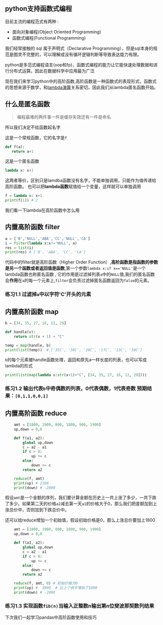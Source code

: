 ## python支持函数式编程
目前主流的编程范式有两种 :
* 面向对象编程(Object Oriented Programming)
* 函数式编程(Functional Programming)

我们经常接触的 sql 属于声明式（Declarative Programming），但是sql本身的规范是图灵不完整的，可以理解成没有循环逻辑判断等导致表达能力有限。

python是多范式编程语言(oop和fp)，函数式编程的能力让它能快速处理数据和进行分布式运算。因此在数据科学中应用最为广泛

现在我们来学习python中的高阶函数,高阶函数是一种函数式的表现形式，函数式的思想来源于数学，和[lambda演算](https://zh.wikipedia.org/wiki/%CE%9B%E6%BC%94%E7%AE%97)关系密切，因此我们从lambda匿名函数开始。

## 什么是匿名函数
>编程最难的两件事一件是缓存失效还有一件是命名

所以我们决定不给函数起名字

这是一个常规函数，它的名字是```f```
``` python
def f(a):
   return a+1 
```

这是一个匿名函数
``` python
lambda x: x+1
```

这两者等价，区别只是lamdba函数没有名字，不能单独调用，只能作为值传递给高阶函数。
也可以把**lambda函数**赋值给一个变量，这样就可以单独调用
``` python
f = lambda x: x+1
print(f(1)) # 2
```

我们看一下lambda在高阶函数中怎么用

## 内置高阶函数 filter 
``` python
a = ['B','NULL','ABA','CC','NULL','CA']
i = filter(lambda x:x!='NULL', a)
res = list(i)
print(res) # ['B', 'ABA', 'CC', 'CA']
```
代码中的filter就是高阶函数（Higher Order Function）,**高阶函数是指函数的参数是另一个函数或者返回值是函数**,第一个参数```lambda x:if x=='NULL'```是一个lambda函数也称匿名函数 , 它的作用是过滤掉列表```a```中的```NULL```值,我们的匿名函数会**作用**在```a```的每一个元素上,```filter```会负责过滤掉匿名函数返回为```false```的元素。

### 练习1.1 过滤掉```a```中以字符'**C**'开头的元素



## 内置高阶函数 map 
``` python
b = [34, 35, 27, 16, 12, 29]

def handle(v):
    return str(v + 1) + "C"

temp = map(handle, b)
print(list(temp))  # ['35C', '36C', '28C', '17C', '13C', '30C']
```
```b```的每个元素被handle函数处理，返回和原先a一样长度的列表，也可以写成lambda的形式

``` python
print(list(map(lambda x:str(x+1)+"C", [34, 35, 27, 16, 12, 29])))
```

### 练习1.2 输出代表```b```中奇偶数的列表，0代表偶数，1代表奇数 预期结果：```[0,1,1,0,0,1]```

## 内置高阶函数 reduce 

``` python
    amt = [1800, 1900, 800, 1800, 900, 1900]
    up,down = 0,0

    def f(a1, a2):
        global up,down
        c = a2 - a1
        if c > 0:
            up += c
        else:
            down += c
        return a2

    reduce(f, amt)
    print(up) # 2100
    print(down) # -2000
```
假设```amt```是一个金额的序列，我们要计算金额在历史上一共上涨了多少，一共下跌了多少。如果第二天的价格```a2```减去第一天```a1```的价格大于0，那么我们把差额加到上涨总价中，否则加到下跌总价中。

还可以给reduce增加一个初始值，假设初始价格是0，那么上涨总价要加上1800

``` python
    amt = [1800, 1900, 800, 1800, 900, 1900]
    up,down = 0,0

    def f(a1, a2):
        global up,down
        c = a2 - a1
        if c > 0:
            up += c
        else:
            down += c
        return a2

    reduce(f, amt, 0) # 初始价格为0
    print(up) #  3900  # 比上个例子增加了1800
    print(down) # -2000
```


### 练习1.3 实现函数```fib(n)```当输入正整数n输出第n位斐波那契数列结果





下次我们一起学习pandas中高阶函数使用和技巧
